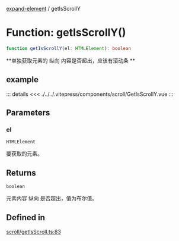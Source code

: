 [expand-element](../globals.md) / getIsScrollY

# Function: getIsScrollY()

```ts
function getIsScrollY(el: HTMLElement): boolean
```

**单独获取元素的 纵向 内容是否超出，应该有滚动条 **

<Badge type="tip" text="version: v0.0.4+" />

<script setup>
  import GetIsScrollY from './../../.vitepress/components/scroll/GetIsScrollY.vue'
</script>

## example

<GetIsScrollY></GetIsScrollY>

::: details
<<< ./../../.vitepress/components/scroll/GetIsScrollY.vue
:::

## Parameters

### el

`HTMLElement`

要获取的元素。

## Returns

`boolean`

元素内容 纵向 是否超出，值为布尔值。

## Defined in

[scroll/getIsScroll.ts:83](https://github.com/fxss5201/expand-element/blob/main/lib/scroll/getIsScroll.ts#L83)

